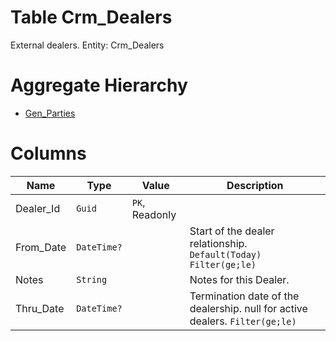 # Table Crm_Dealers

External dealers. Entity: Crm_Dealers

# Aggregate Hierarchy

* [Gen_Parties](Gen_Parties.md)

# Columns

| Name | Type | Value | Description |
| - | - | - | --- |
|Dealer_Id|`Guid`|`PK`, Readonly||
|From_Date|`DateTime?`||Start of the dealer relationship. `Default(Today)` `Filter(ge;le)` |
|Notes|`String`||Notes for this Dealer. |
|Thru_Date|`DateTime?`||Termination date of the dealership. null for active dealers. `Filter(ge;le)` |
